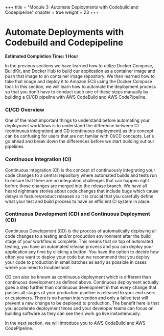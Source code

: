 +++
title = "Module 3: Automate Deployments with Codebuild and Codepipeline"
chapter = true
weight = 23
+++

# Automate Deployments with Codebuild and Codepipeline

**Estimated Completion Time: 1 Hour**

In the previous sections we have learned how to utilize Docker Compose, BuildKit, and Docker Hub to build our application as a container image and push that image to an container image repository. We then learned how to take that image and deploy it to Amazon ECS using the Docker Compose tool. In this section, we will learn how to automate the deployment process so that you don't have to conduct each one of these steps manually by building a CI/CD pipeline with AWS CodeBuild and AWS CodePipeline. 

### CI/CD Overview
One of the most important things to understand before automating your deployment workflows is to understand the difference between CI (continuous integration) and CD (continuous deployment) as this concept can be confusing for users that are not familar with CI/CD concepts. Let's go ahead and break down the differences before we start building out our pipelines. 

### Continuous Integration (CI) 
Continuous Integration (CI) is the concept of continuously integrating your code changes to a central repository where automated builds and tests run to ensure that there are no integration challenges that can happen right before those changes are merged into the release branch. We have all heard nightmare stories about code changes that include bugs which cause delays in feature/product releases so it is crucial that you carefully define what your test and build process to have an efficient CI system in place. 

### Continuous Development (CD) and Continuous Deployment (CD)

Continuous Development (CD) is the process of automatically deploying all code changes to a testing and/or production environment after the build stage of your workflow is complete. This means that on top of automated testing, you have an automated release process and you can deploy your application any time by clicking a button. You have the option to decide how often you want to deploy your code but we recommend that you deploy your code to production in small batches as early as possible in cases where you need to troubleshoot. 

CD can also be known as continuous deployment which is different than continuous development as defined above. Continuous deployment actually goes a step further than continuous development in that every change that passes all stages of your production pipeline is released to your end users or customers. There is no human intervention and only a failed test will prevent a new change to be deployed to production. The benefit here is that you accelerate deployment times and your developer teams can focus on building software as they can see their work go live instantenously. 

In the next section, we will introduce you to AWS CodeBuild and AWS CodePipeline. 
